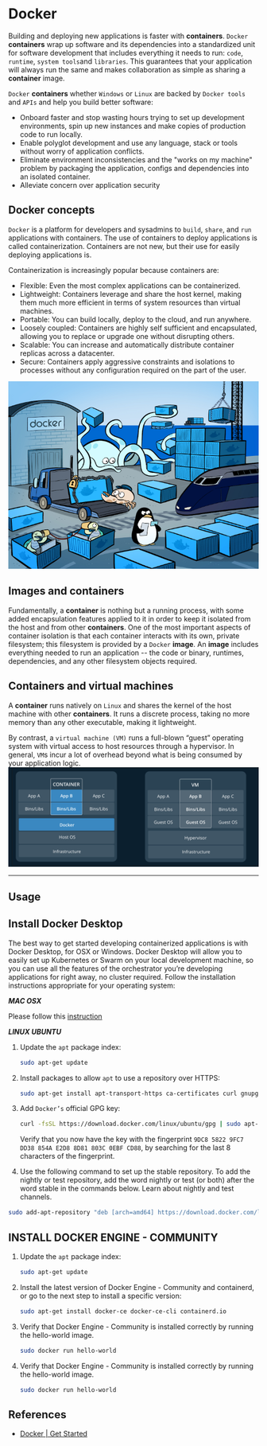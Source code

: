 # Docker

Building and deploying new applications is faster with **containers**. `Docker` **containers** wrap up software and its dependencies into a standardized unit for software development that includes everything it needs to run: `code`, `runtime`, `system tools`and `libraries`. This guarantees that your application will always run the same and makes collaboration as simple as sharing a **container** image.

`Docker` **containers** whether `Windows` or `Linux` are backed by `Docker tools` and `APIs` and help you build better software:

- Onboard faster and stop wasting hours trying to set up development environments, spin up new instances and make copies of production code to run locally.
- Enable polyglot development and use any language, stack or tools without worry of application conflicts.
- Eliminate environment inconsistencies and the "works on my machine" problem by packaging the application, configs and dependencies into an isolated container.
- Alleviate concern over application security

## Docker concepts

`Docker` is a platform for developers and sysadmins to `build`, `share`, and `run` applications with containers. The use of containers to deploy applications is called containerization. Containers are not new, but their use for easily deploying applications is.

Containerization is increasingly popular because containers are:

- Flexible: Even the most complex applications can be containerized.
- Lightweight: Containers leverage and share the host kernel, making them much more efficient in terms of system resources than virtual machines.
- Portable: You can build locally, deploy to the cloud, and run anywhere.
- Loosely coupled: Containers are highly self sufficient and encapsulated, allowing you to replace or upgrade one without disrupting others.
- Scalable: You can increase and automatically distribute container replicas across a datacenter.
- Secure: Containers apply aggressive constraints and isolations to processes without any configuration required on the part of the user.

![Docker](images/docker.png)

## Images and containers

Fundamentally, a **container** is nothing but a running process, with some added encapsulation features applied to it in order to keep it isolated from the host and from other **containers**. One of the most important aspects of container isolation is that each container interacts with its own, private filesystem; this filesystem is provided by a `Docker` **image**. An **image** includes everything needed to run an application -- the code or binary, runtimes, dependencies, and any other filesystem objects required.

## Containers and virtual machines

A **container** runs natively on `Linux` and shares the kernel of the host machine with other **containers**. It runs a discrete process, taking no more memory than any other executable, making it lightweight.

By contrast, a `virtual machine (VM)` runs a full-blown “guest” operating system with virtual access to host resources through a hypervisor. In general, `VM`s incur a lot of overhead beyond what is being consumed by your application logic.
![Docker](images/vm-container.png)

---

## Usage

## Install Docker Desktop

The best way to get started developing containerized applications is with Docker Desktop, for OSX or Windows. Docker Desktop will allow you to easily set up Kubernetes or Swarm on your local development machine, so you can use all the features of the orchestrator you’re developing applications for right away, no cluster required. Follow the installation instructions appropriate for your operating system:

**_MAC OSX_**

Please follow this [instruction](https://docs.docker.com/docker-for-mac/install/)

**_LINUX UBUNTU_**

1. Update the `apt` package index:

   ```sh
   sudo apt-get update
   ```

2. Install packages to allow `apt` to use a repository over HTTPS:

   ```sh
   sudo apt-get install apt-transport-https ca-certificates curl gnupg-agent software-properties-common
   ```

3. Add `Docker’s` official GPG key:

   ```sh
   curl -fsSL https://download.docker.com/linux/ubuntu/gpg | sudo apt-key add -
   ```

   Verify that you now have the key with the fingerprint `9DC8 5822 9FC7 DD38 854A E2D8 8D81 803C 0EBF CD88`, by searching for the last 8 characters of the fingerprint.

4. Use the following command to set up the stable repository. To add the nightly or test repository, add the word nightly or test (or both) after the word stable in the commands below. Learn about nightly and test channels.

```sh
sudo add-apt-repository "deb [arch=amd64] https://download.docker.com/linux/ubuntu $(lsb_release -cs) stable"
```

## INSTALL DOCKER ENGINE - COMMUNITY

1. Update the `apt` package index:

   ```sh
   sudo apt-get update
   ```

2. Install the latest version of Docker Engine - Community and containerd, or go to the next step to install a specific version:

   ```sh
   sudo apt-get install docker-ce docker-ce-cli containerd.io
   ```

3. Verify that Docker Engine - Community is installed correctly by running the hello-world image.

   ```sh
   sudo docker run hello-world
   ```

4. Verify that Docker Engine - Community is installed correctly by running the hello-world image.

   ```sh
   sudo docker run hello-world
   ```

## References

- [Docker | Get Started](https://docs.docker.com/get-started/)
